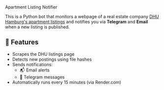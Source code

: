 Apartment Listing Notifier

This is a Python bot that monitors a webpage of a real estate company [DHU Hamburg's apartment listings](https://dhu.hamburg/wohnen/wohnungsangebote/) and notifies you via **Telegram** and **Email** when a new listing is published.

## 🔔 Features

- Scrapes the DHU listings page
- Detects new postings using file hashes
- Sends notifications:
  - 📬 Email alerts
  - 💬 Telegram messages
- Automatically runs every 15 minutes (via Render.com)
